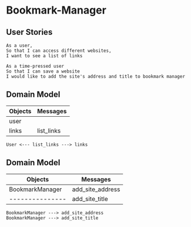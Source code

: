 # Bookmark-Manager

## User Stories
```
As a user,
So that I can access different websites,
I want to see a list of links

As a time-pressed user
So that I can save a website
I would like to add the site's address and title to bookmark manager
```

## Domain Model

|Objects | Messages |
|--------|----------|
|user||
|links|list_links|

```
User <--- list_links ---> links
```

## Domain Model

|Objects | Messages |
|--------|----------|
|BookmarkManager|add_site_address|
|---------------|add_site_title|

```
BookmarkManager ---> add_site_address
BookmarkManager ---> add_site_title
```
